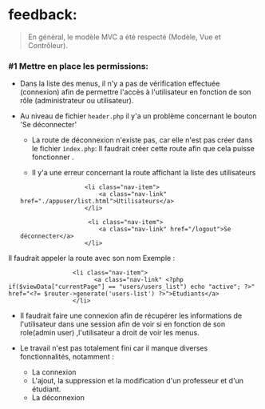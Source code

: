 # feedback:
> En général, le modèle MVC a été respecté (Modèle, Vue et Contrôleur).

### #1 Mettre en place les permissions:

- Dans la liste des menus, il n'y a pas de vérification effectuée (connexion) afin de permettre 
  l'accès à l'utilisateur en fonction de son rôle (administrateur ou utilisateur).

- Au niveau de fichier `header.php` il y'a un problème concernant le bouton 'Se déconnecter'
  
   - La route de déconnexion n'existe pas, car elle n'est pas créer dans le fichier `ìndex.php`: Il faudrait créer cette route 
  afin que cela puisse fonctionner .
     
   - Il y'a une erreur concernant la route affichant la liste des utilisateurs 
  ```
                    <li class="nav-item">
                        <a class="nav-link" href="./appuser/list.html">Utilisateurs</a>
                    </li>
  
                     <li class="nav-item">
                        <a class="nav-link" href="/logout">Se déconnecter</a>
                    </li>
  
  ```
  
Il faudrait appeler la route avec son nom 
 Exemple : 
```
                  <li class="nav-item">
                        <a class="nav-link" <?php if($viewData["currentPage"] == "users/users_list") echo "active"; ?>" href="<?= $router->generate('users-list') ?>">Etudiants</a>
                  </li>
````

     
   - Il faudrait faire une connexion afin de récupérer les informations de l'utilisateur dans une session afin de voir si en 
  fonction de son role(admin user) ,l'utilisateur a droit de voir les menus.
     
- Le travail n'est pas totalement fini car il manque diverses fonctionnalités, notamment : 
  - La connexion 
  - L'ajout, la suppression et la modification d'un professeur et d'un étudiant.
  - La déconnexion
  

